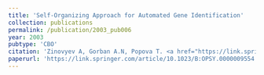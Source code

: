 ```yaml
---
title: 'Self-Organizing Approach for Automated Gene Identification'
collection: publications
permalink: /publication/2003_pub006
year: 2003
pubtype: 'CBO'
citation: 'Zinovyev A, Gorban A.N, Popova T. <a href="https://link.springer.com/article/10.1023/B:OPSY.0000009554.93005.f6">Self-Organizing Approach for Automated Gene Identification</a>. 2003. <i>Open Systems and Information Dynamics</i> 10(4), 321-333'
paperurl: 'https://link.springer.com/article/10.1023/B:OPSY.0000009554.93005.f6'
---
```


